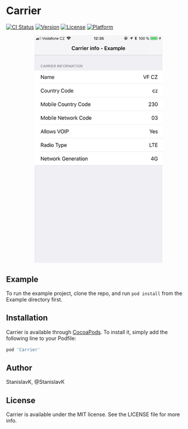 # Carrier

[![CI Status](http://img.shields.io/travis/StanislavK/Carrier.svg?style=flat)](https://travis-ci.org/StanislavK/Carrier)
[![Version](https://img.shields.io/cocoapods/v/Carrier.svg?style=flat)](http://cocoapods.org/pods/Carrier)
[![License](https://img.shields.io/cocoapods/l/Carrier.svg?style=flat)](http://cocoapods.org/pods/Carrier)
[![Platform](https://img.shields.io/cocoapods/p/Carrier.svg?style=flat)](http://cocoapods.org/pods/Carrier)

<p align="center">
  <img src="https://github.com/StanislavK/Carrier/blob/master/Github%20Resources/Screen%20Shot%202017-09-06%20at%2012.35.48.png" width="350"/>
</p>

## Example

To run the example project, clone the repo, and run `pod install` from the Example directory first.

## Installation

Carrier is available through [CocoaPods](http://cocoapods.org). To install
it, simply add the following line to your Podfile:

```ruby
pod 'Carrier'
```

## Author

StanislavK, @StanislavK

## License

Carrier is available under the MIT license. See the LICENSE file for more info.

